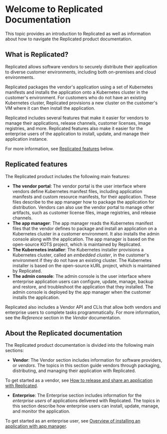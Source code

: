 # Welcome to Replicated Documentation

This topic provides an introduction to Replicated as well as information about
how to navigate the Replicated product documentation.

## What is Replicated?

Replicated allows software vendors to securely distribute their application to
diverse customer environments, including both on-premises and cloud environments.

Replicated packages the vendor's application using a set of Kubernetes manifests
and installs the application onto a Kubernetes cluster in the customer's environment.
For customers who do not have an existing Kubernetes cluster, Replicated
provisions a new cluster on the customer's VM where it can then install the application.

Replicated includes several features that make it easier for vendors to manage their
applications, release channels, customer licenses, image
registries, and more. Replicated features also make it easier for the enterprise
users of the application to install, update, and manage their application instance.

For more information, see [Replicated features](#replicated-features) below.

## Replicated features

The Replicated product includes the following main features:

* **The vendor portal**: The vendor portal is the user interface where vendors
define Kubernetes manifest files, including application manifests and custom resource
manifests, for their application. These files describe to the app manager how to
package the application for distribution. Vendors can also use the vendor portal
to manage other artifacts, such as customer license files, image registries, and
release channels.
* **The app manager**: The app manager reads the Kubernetes manifest files that
the vendor defines to package and install an application on a Kubernetes cluster
in a customer environment. It also installs the admin console along with the application.
The app manager is based on the open-source KOTS project, which is maintained by
Replicated.
* **The Kubernetes installer**: The Kubernetes installer provisions a Kubernetes
cluster, called an _embedded cluster_, in the customer's environment if they do
not have an existing cluster. The Kubernetes installer is based on the open-source
kURL project, which is maintained by Replicated.
* **The admin console**: The admin console is the user interface where enterprise
application users can configure, update, manage, backup and restore, and troubleshoot
the application that they installed. The admin console is deployed by the app manager
when the customer installs the application.

Replicated also includes a Vendor API and CLIs that allow both vendors and enterprise
users to complete tasks programmatically.
For more information, see the _Reference_ section in the _Vendor_ documentation.

## About the Replicated documentation

The Replicated product documentation is divided into the following main sections:

 * **Vendor**: The Vendor section includes information for software providers, or
 _vendors_. The topics in this section guide vendors through packaging,
 distributing, and managing their application with Replicated.

 To get started as a
 vendor, see [How to release and share an application with Replicated](vendor/getting-started-how-to-use-replicated).
 * **Enterprise**: The Enterprise section includes information for the _enterprise users_
 of applications delivered with Replicated. The topics in this section describe
 how enterprise users can install, update, manage, and monitor the application.

 To get started as an enterprise user, see [Overview of installing an application with app manager](enterprise/installing-overview).
